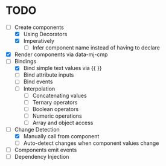 # TODO
 * [ ] Create components
   * [X] Using Decorators
   * [X] Imperatively
     * [ ] Infer component name instead of having to declare
 * [X] Render components via data-mj-cmp
 * [ ] Bindings
   * [X] Bind simple text values via {{ }}
   * [ ] Bind attribute inputs
   * [ ] Bind events
   * [ ] Interpolation
     * [ ] Concatenating values
     * [ ] Ternary operators
     * [ ] Boolean operators
     * [ ] Numeric operations
     * [ ] Array and object access
 * [ ] Change Detection
   * [X] Manually call from component
   * [ ] Auto-detect changes when component values change
 * [ ] Components emit events
 * [ ] Dependency Injection
